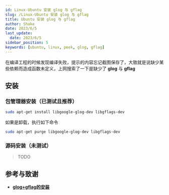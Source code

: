 ```yaml
---
id: Linux-Ubuntu 安装 glog 与 gflag
slug: /Linux-Ubuntu 安装 glog 与 gflag
title: Ubuntu 安装 glog 与 gflag
author: Shake
date: 2023/6/5
last_update: 
  date: 2023/6/5
sidebar_position: 5
keywords: [ubuntu, linux, peek, glog, gflag] 
---
```



在编译工程的时候发现编译失败，提示的内容忘记截图保存了，大致就是说缺少某些依赖而造成函数未定义，上网搜索了一下是缺少了 **glog** 与 **gflag**

## 安装

### 包管理器安装（已测试且推荐）

```bash
sudo apt-get install libgoogle-glog-dev libgflags-dev
```

如果是卸载，执行如下命令

```bash
sudo apt-get purge libgoogle-glog-dev libgflags-dev
```

### 源码安装（未测试）

> TODO

## 参考与致谢

- **[glog+gflag的安装](https://www.cnblogs.com/chrislzy/p/14928315.html)**